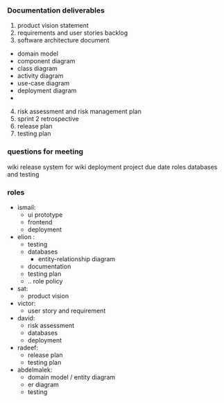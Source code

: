 ### Documentation deliverables
1. product vision statement
2. requirements and user stories backlog
3. software architecture document
- domain model
- component diagram
- class diagram
- activity diagram
- use-case diagram
- deployment diagram
- 
4. risk assessment and risk management plan
5. sprint 2 retrospective
6. release plan
7. testing plan
### questions for meeting
 wiki
 release system for wiki
 deployment
 project
 due date
 roles
 databases and testing

### roles
- ismail: 
    - ui prototype 
    - frontend 
    - deployment
- elion : 
    - testing
    - databases
        - entity-relationship diagram
    - documentation
    - testing plan
    - .. role policy
- sat: 
    - product vision
- victor: 
    - user story and requirement
- david: 
    - risk assessment
    - databases
    - deployment
- radeef:
    - release plan
    - testing plan
- abdelmalek:
    - domain model / entity diagram
    - er diagram
    - testing




